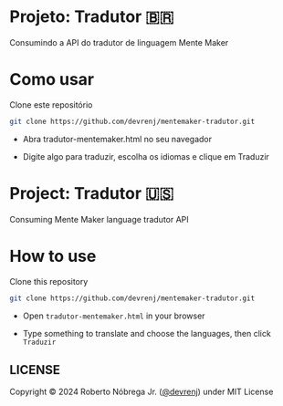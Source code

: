 # Projeto: Tradutor 🇧🇷
Consumindo a API do tradutor de linguagem Mente Maker

# Como usar

Clone este repositório

```bash
git clone https://github.com/devrenj/mentemaker-tradutor.git
```

- Abra tradutor-mentemaker.html no seu navegador

- Digite algo para traduzir, escolha os idiomas e clique em Traduzir

# Project: Tradutor 🇺🇸
Consuming Mente Maker language tradutor API

# How to use

Clone this repository

```bash
git clone https://github.com/devrenj/mentemaker-tradutor.git
```

- Open `tradutor-mentemaker.html` in your browser

- Type something to translate and choose the languages, then click `Traduzir`

## LICENSE
Copyright &copy; 2024 Roberto Nóbrega Jr. ([@devrenj](https://www.github.com/devrenj)) under MIT License